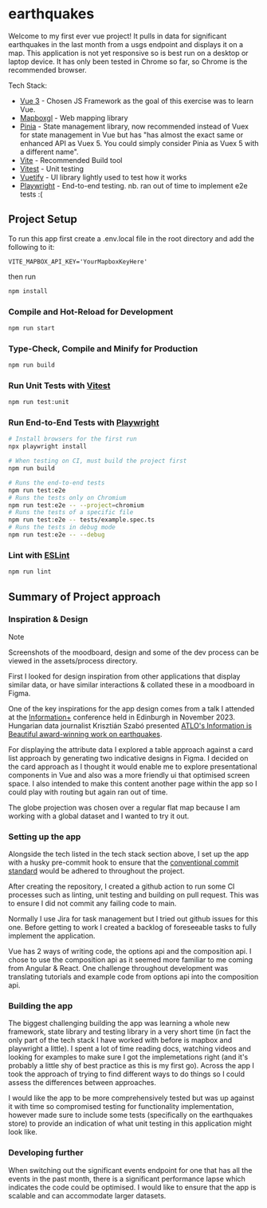 # earthquakes

Welcome to my first ever vue project! It pulls in data for significant earthquakes in the last month from a usgs endpoint and displays it on a map. This application is not yet responsive so is best run on a desktop or laptop device. It has only been tested in Chrome so far, so Chrome is the recommended browser.

Tech Stack:

- [Vue 3](https://vuejs.org/) - Chosen JS Framework as the goal of this exercise was to learn Vue.
- [Mapboxgl](https://www.mapbox.com/mapbox-gljs) - Web mapping library
- [Pinia](https://pinia.vuejs.org/) - State management library, now recommended instead of Vuex for state management in Vue but has "has almost the exact same or enhanced API as Vuex 5. You could simply consider Pinia as Vuex 5 with a different name".
- [Vite](https://vitejs.dev/) - Recommended Build tool
- [Vitest](https://vitest.dev/) - Unit testing
- [Vuetify](https://vuetifyjs.com/en/) - UI library lightly used to test how it works
- [Playwright](https://playwright.dev/) - End-to-end testing. nb. ran out of time to implement e2e tests :(

## Project Setup

To run this app first create a .env.local file in the root directory and add the following to it:

`VITE_MAPBOX_API_KEY='YourMapboxKeyHere'`

then run

```sh
npm install
```

### Compile and Hot-Reload for Development

```sh
npm run start
```

### Type-Check, Compile and Minify for Production

```sh
npm run build
```

### Run Unit Tests with [Vitest](https://vitest.dev/)

```sh
npm run test:unit
```

### Run End-to-End Tests with [Playwright](https://playwright.dev)

```sh
# Install browsers for the first run
npx playwright install

# When testing on CI, must build the project first
npm run build

# Runs the end-to-end tests
npm run test:e2e
# Runs the tests only on Chromium
npm run test:e2e -- --project=chromium
# Runs the tests of a specific file
npm run test:e2e -- tests/example.spec.ts
# Runs the tests in debug mode
npm run test:e2e -- --debug
```

### Lint with [ESLint](https://eslint.org/)

```sh
npm run lint
```

## Summary of Project approach

### Inspiration & Design

> [!NOTE]
> Screenshots of the moodboard, design and some of the dev process can be viewed in the assets/process directory.

First I looked for design inspiration from other applications that display similar data, or have similar interactions & collated these in a moodboard in Figma.

One of the key inspirations for the app design comes from a talk I attended at the [Information+](https://informationplusconference.com/2023/) conference held in Edinburgh in November 2023. Hungarian data journalist Krisztián Szabó presented [ATLO's Information is Beautiful award-winning work on earthquakes](https://atlo.team/wp-content/uploads/2024/03/foldrengesatlasz.html).

For displaying the attribute data I explored a table approach against a card list approach by generating two indicative designs in Figma. I decided on the card approach as I thought it would enable me to explore presentational components in Vue and also was a more friendly ui that optimised screen space. I also intended to make this content another page within the app so I could play with routing but again ran out of time.

The globe projection was chosen over a regular flat map because I am working with a global dataset and I wanted to try it out.

### Setting up the app

Alongside the tech listed in the tech stack section above, I set up the app with a husky pre-commit hook to ensure that the [conventional commit standard](https://www.conventionalcommits.org/en/v1.0.0/) would be adhered to throughout the project.

After creating the repository, I created a github action to run some CI processes such as linting, unit testing and building on pull request. This was to ensure I did not commit any failing code to main.

Normally I use Jira for task management but I tried out github issues for this one. Before getting to work I created a backlog of foreseeable tasks to fully implement the application.

Vue has 2 ways of writing code, the options api and the composition api. I chose to use the composition api as it seemed more familiar to me coming from Angular & React. One challenge throughout development was translating tutorials and example code from options api into the composition api.

### Building the app

The biggest challenging building the app was learning a whole new framework, state library and testing library in a very short time (in fact the only part of the tech stack I have worked with before is mapbox and playwright a little). I spent a lot of time reading docs, watching videos and looking for examples to make sure I got the implemetations right (and it's probably a little shy of best practice as this is my first go). Across the app I took the approach of trying to find different ways to do things so I could assess the differences between approaches.

I would like the app to be more comprehensively tested but was up against it with time so compromised testing for functionality implementation, however made sure to include some tests (specifically on the earthquakes store) to provide an indication of what unit testing in this application might look like.

### Developing further

When switching out the significant events endpoint for one that has all the events in the past month, there is a significant performance lapse which indicates the code could be optimised. I would like to ensure that the app is scalable and can accommodate larger datasets.
